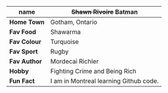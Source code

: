 **name** | ~~Shawn Rivoire~~ Batman
-----------------|----------------------------
**Home Town** | Gotham, Ontario
**Fav Food** | Shawarma
**Fav Colour** | Turquoise
**Fav Sport** | Rugby
**Fav Author** | Mordecai Richler
**Hobby** | Fighting Crime and Being Rich
**Fun Fact** | I am in Montreal learning Github code.
